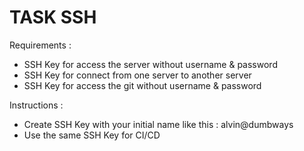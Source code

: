 # TASK SSH

Requirements :

- SSH Key for access the server without username & password
- SSH Key for connect from one server to another server
- SSH Key for access the git without username & password

Instructions :

- Create SSH Key with your initial name like this : alvin@dumbways
- Use the same SSH Key for CI/CD
